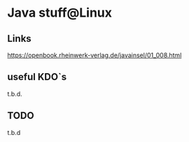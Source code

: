 Java stuff@Linux
================


Links
-----

https://openbook.rheinwerk-verlag.de/javainsel/01_008.html


useful KDO`s
------------

t.b.d.


TODO
----

t.b.d

